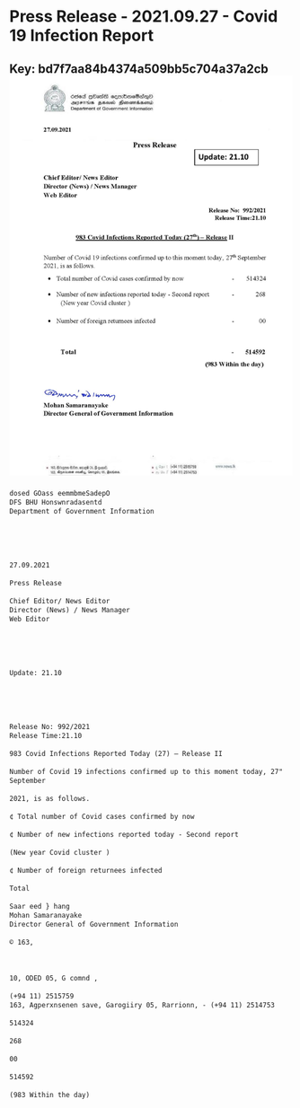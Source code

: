 # Press Release - 2021.09.27 - Covid 19 Infection Report 
Key: bd7f7aa84b4374a509bb5c704a37a2cb 
![img](img/bd7f7aa84b4374a509bb5c704a37a2cb.jpg)
---
```
dosed GOass eemmbmeSadepO
DFS BHU Honswnradasentd
Department of Government Information

 

 

27.09.2021

Press Release

Chief Editor/ News Editor
Director (News) / News Manager
Web Editor

 

 

Update: 21.10

 

 

Release No: 992/2021
Release Time:21.10

983 Covid Infections Reported Today (27) — Release II

Number of Covid 19 infections confirmed up to this moment today, 27" September

2021, is as follows.

¢ Total number of Covid cases confirmed by now

¢ Number of new infections reported today - Second report

(New year Covid cluster )

¢ Number of foreign returnees infected

Total

Saar eed } hang
Mohan Samaranayake
Director General of Government Information

© 163,

 

10, ODED 05, G comnd ,

(+94 11) 2515759
163, Agperxnsenen save, Garogiiry 05, Rarrionn, - (+94 11) 2514753

514324

268

00

514592

(983 Within the day)

```
